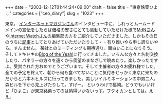 +++
date = "2003-12-12T01:44:24+09:00"
draft = false
title = "東京銘菓ひよこ"
categories = ["ceo_diary"]
slug = "1023"
+++

東京。
<a href="http://internet.impress.co.jp/">インターネットマガジンさん</a>のインタビュー中に、しれっとムームードメインの宣伝をしたらば価格の安さにとても感動していただけた様で<a href="http://www.mdn.co.jp/">MdNさん</a>や<a href="http://internet.watch.impress.co.jp/">Internet Watchさん</a>の編集部の方をご紹介していただきました。しかもその日のうちに<a href="http://internet.watch.impress.co.jp/cda/news/2003/12/12/1475.html">記事</a>としてとりあげていただいたりして・・有り難いやら申し訳ないやら。すんません。
某社とのミーティングも期待通り。面白いことになりそう。
そしてドキドキの<a href="http://yeah.myblog.jp/">Blog of the Yeah!</a>に行ってきました。いろんな方々と名刺交換したり、パネラーの方々を遠くから羨望のまなざしで眺めたり。楽しかったですよ。受賞された方おめでとうございます。そして主催者の方々お疲れ様でした。
全ての予定を終えて、朝から何も食べてないことに気付きせっかく東京に来たのだからと六本木ヒルズに行ってきました。美しいイルミネーションの中男二人。森ビルを下から見上げたりして。すげー。
というわけで福岡。どうでもいいけど「ひよこ」が東京銘菓ってのは納得いかないっす。フクオカンとしては。ええ。
